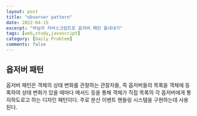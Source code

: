 ```yaml
---
layout: post
title: "observer pattern"
date: 2022-04-15
excerpt: "바닐라 자바스크립트로 옵저버 패턴 흉내내기"
tags: [web,study,javascript]
category: [Daily Problem]
comments: false
---
```

## 옵저버 패턴
옵저버 패턴은 객체의 상태 변화를 관찰하는 관찰자들, 즉 옵저버들의 목록을 객체에 등록하여 상태 변화가 있을 때마다 메서드 등을 통해 객체가 직접 목록의 각 옵저버에게 통지하도로고 하는 디자인 패턴이다. 주로 분산 이벤트 핸들링 시스템을 구현하는데 사용된다. 
